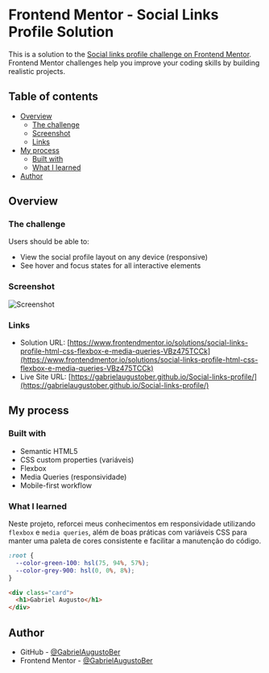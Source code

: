 # Frontend Mentor - Social Links Profile Solution

This is a solution to the [Social links profile challenge on Frontend Mentor](https://www.frontendmentor.io/challenges/social-links-profile-UG32l9m6dQ). Frontend Mentor challenges help you improve your coding skills by building realistic projects.

## Table of contents

- [Overview](#overview)
  - [The challenge](#the-challenge)
  - [Screenshot](#screenshot)
  - [Links](#links)
- [My process](#my-process)
  - [Built with](#built-with)
  - [What I learned](#what-i-learned)
- [Author](#author)

## Overview

### The challenge

Users should be able to:

- View the social profile layout on any device (responsive)
- See hover and focus states for all interactive elements

### Screenshot

![Screenshot](./screenshot.jpg)

### Links

- Solution URL: [https://www.frontendmentor.io/solutions/social-links-profile-html-css-flexbox-e-media-queries-VBz475TCCk](https://www.frontendmentor.io/solutions/social-links-profile-html-css-flexbox-e-media-queries-VBz475TCCk)
- Live Site URL: [https://gabrielaugustober.github.io/Social-links-profile/](https://gabrielaugustober.github.io/Social-links-profile/)

## My process

### Built with

- Semantic HTML5
- CSS custom properties (variáveis)
- Flexbox
- Media Queries (responsividade)
- Mobile-first workflow

### What I learned

Neste projeto, reforcei meus conhecimentos em responsividade utilizando `flexbox` e `media queries`, além de boas práticas com variáveis CSS para manter uma paleta de cores consistente e facilitar a manutenção do código.

```css
:root {
  --color-green-100: hsl(75, 94%, 57%);
  --color-grey-900: hsl(0, 0%, 8%);
}
```

```html
<div class="card">
  <h1>Gabriel Augusto</h1>
</div>
```

## Author

- GitHub - [@GabrielAugustoBer](https://github.com/GabrielAugustoBer)
- Frontend Mentor - [@GabrielAugustoBer](https://www.frontendmentor.io/profile/GabrielAugustoBer)
